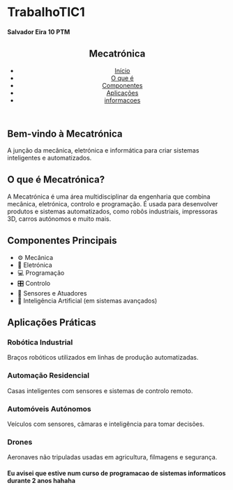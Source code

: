 # TrabalhoTIC1
<!DOCTYPE html>
<html lang="pt">
<head>
  <meta charset="UTF-8" />
  <meta name="viewport" content="width=device-width, initial-scale=1.0" />
  <title> Mecatrónica - Início </title>
  <h4 class="text-xl font-bold mb-2">Salvador Eira 10 PTM </h4>
</head>
<body class="bg-gray-100 text-gray-800">

  <!-- Navbar -->
  <header class="bg-blue-900 text-white p-4">
    <nav class="container mx-auto flex justify-between items-center">
      <h1 class="text-xl font-bold">Mecatrónica</h1>
      <ul class="flex space-x-6">
        <li><a href="#inicio" class="hover:underline">Início</a></li>
        <li><a href="#sobre" class="hover:underline">O que é</a></li>
        <li><a href="#componentes" class="hover:underline">Componentes</a></li>
        <li><a href="#aplicacoes" class="hover:underline">Aplicações</a></li>
        <li><a href="#informacoes" class="hover:underline">informacoes</a></li>
      </ul>
    </nav>
  </header>

  <!-- Início -->
  <section id="inicio" class="bg-white py-16 text-center">
    <h2 class="text-4xl font-bold mb-4">Bem-vindo à Mecatrónica</h2>
    <p class="text-lg max-w-2xl mx-auto">A junção da mecânica, eletrónica e informática para criar sistemas inteligentes e automatizados.</p>
  </section>

  <!-- O que é Mecatrónica -->
  <section id="sobre" class="py-16 bg-gray-100">
    <div class="container mx-auto px-4">
      <h2 class="text-3xl font-semibold mb-6">O que é Mecatrónica?</h2>
      <p class="text-lg leading-relaxed">
        A Mecatrónica é uma área multidisciplinar da engenharia que combina mecânica, eletrónica, controlo e programação. É usada para desenvolver produtos e sistemas automatizados, como robôs industriais, impressoras 3D, carros autónomos e muito mais.
      </p>
    </div>
  </section>

  <!-- Componentes da Mecatrónica -->
  <section id="componentes" class="py-16 bg-white">
    <div class="container mx-auto px-4">
      <h2 class="text-3xl font-semibold mb-6">Componentes Principais</h2>
      <ul class="grid md:grid-cols-2 lg:grid-cols-3 gap-6">
        <li class="bg-blue-100 p-4 rounded-xl shadow">⚙️ Mecânica</li>
        <li class="bg-blue-100 p-4 rounded-xl shadow">🔌 Eletrónica</li>
        <li class="bg-blue-100 p-4 rounded-xl shadow">💻 Programação</li>
        <li class="bg-blue-100 p-4 rounded-xl shadow">🎛️ Controlo</li>
        <li class="bg-blue-100 p-4 rounded-xl shadow">📡 Sensores e Atuadores</li>
        <li class="bg-blue-100 p-4 rounded-xl shadow">🤖 Inteligência Artificial (em sistemas avançados)</li>
      </ul>
    </div>
  </section>

  <!-- Aplicações Práticas -->
  <section id="aplicacoes" class="py-16 bg-gray-100">
    <div class="container mx-auto px-4">
      <h2 class="text-3xl font-semibold mb-6">Aplicações Práticas</h2>
      <div class="grid md:grid-cols-2 gap-6">
        <div class="bg-white p-6 rounded-xl shadow">
          <h3 class="text-xl font-bold mb-2">Robótica Industrial</h3>
          <p>Braços robóticos utilizados em linhas de produção automatizadas.</p>
        </div>
        <div class="bg-white p-6 rounded-xl shadow">
          <h3 class="text-xl font-bold mb-2">Automação Residencial</h3>
          <p>Casas inteligentes com sensores e sistemas de controlo remoto.</p>
        </div>
        <div class="bg-white p-6 rounded-xl shadow">
          <h3 class="text-xl font-bold mb-2">Automóveis Autónomos</h3>
          <p>Veículos com sensores, câmaras e inteligência para tomar decisões.</p>
        </div>
        <div class="bg-white p-6 rounded-xl shadow">
          <h3 class="text-xl font-bold mb-2">Drones</h3>
          <p>Aeronaves não tripuladas usadas em agricultura, filmagens e segurança.</p>
        </div>
      </div>
    </div>
  </section>

<h4 class="text-xl font-bold mb-2">Eu avisei que estive num curso de programacao de sistemas informaticos durante 2 anos hahaha </h4>

</body>
</html>
